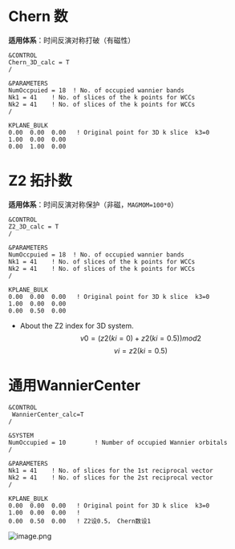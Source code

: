 # Chern 数
**适用体系**：时间反演对称打破（有磁性）
```
&CONTROL
Chern_3D_calc = T
/

&PARAMETERS
NumOccpuied = 18  ! No. of occupied wannier bands
Nk1 = 41    ! No. of slices of the k points for WCCs
Nk2 = 41    ! No. of slices of the k points for WCCs
/

KPLANE_BULK
0.00  0.00  0.00   ! Original point for 3D k slice  k3=0
1.00  0.00  0.00  
0.00  1.00  0.00   
```

# Z2 拓扑数
**适用体系**：时间反演对称保护（非磁，`MAGMOM=100*0`）
```
&CONTROL
Z2_3D_calc = T
/

&PARAMETERS
NumOccpuied = 18  ! No. of occupied wannier bands
Nk1 = 41    ! No. of slices of the k points for WCCs
Nk2 = 41    ! No. of slices of the k points for WCCs
/

KPLANE_BULK
0.00  0.00  0.00   ! Original point for 3D k slice  k3=0
1.00  0.00  0.00  
0.00  0.50  0.00   
```
- About the Z2 index for 3D system.
$$v0= (z2(ki=0)+z2(ki=0.5))mod 2$$
$$vi= z2(ki=0.5)$$
# 通用WannierCenter
```
&CONTROL
 WannierCenter_calc=T
/

&SYSTEM
NumOccupied = 10        ! Number of occupied Wannier orbitals
/

&PARAMETERS
Nk1 = 41    ! No. of slices for the 1st reciprocal vector
Nk2 = 41    ! No. of slices for the 2st reciprocal vector
/

KPLANE_BULK
0.00  0.00  0.00   ! Original point for 3D k slice  k3=0
1.00  0.00  0.00   ! 
0.00  0.50  0.00   ! Z2设0.5， Chern数设1
```
![image.png](https://jf-1325624113.cos.ap-guangzhou.myqcloud.com/study_picture/202404291002076.png)
